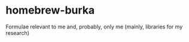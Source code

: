 homebrew-burka
==============

Formulae relevant to me and, probably, only me (mainly, libraries for my research)
